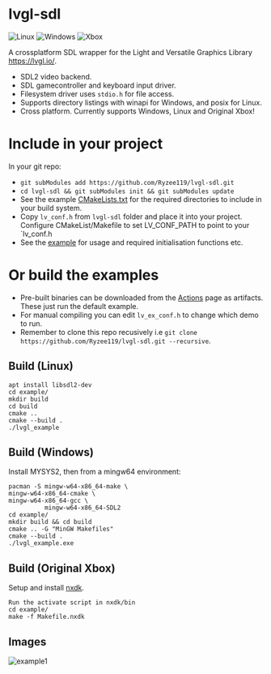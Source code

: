 # lvgl-sdl
![Linux](https://github.com/Ryzee119/nxdk-lvgl/workflows/Linux/badge.svg) ![Windows](https://github.com/Ryzee119/nxdk-lvgl/workflows/Windows/badge.svg) ![Xbox](https://github.com/Ryzee119/nxdk-lvgl/workflows/Xbox/badge.svg)

A crossplatform SDL wrapper for the Light and Versatile Graphics Library https://lvgl.io/.
* SDL2 video backend.
* SDL gamecontroller and keyboard input driver.
* Filesystem driver uses `stdio.h` for file access.
* Supports directory listings with winapi for Windows, and posix for Linux.
* Cross platform. Currently supports Windows, Linux and Original Xbox!

# Include in your project
In your git repo:
* `git subModules add https://github.com/Ryzee119/lvgl-sdl.git`
* `cd lvgl-sdl && git subModules init && git subModules update`
* See the example [CMakeLists.txt](./example/CMakeLists.txt) for the required directories to include in your build system.
* Copy `lv_conf.h` from `lvgl-sdl` folder and place it into your project. Configure CMakeList/Makefile to set LV_CONF_PATH to point to your `lv_conf.h
* See the [example](./example/example.c) for usage and required initialisation functions etc.

# Or build the examples
* Pre-built binaries can be downloaded from the [Actions](https://github.com/Ryzee119/lvgl-sdl/actions) page as artifacts. These just run the default example.
* For manual compiling you can edit `lv_ex_conf.h` to change which demo to run.
* Remember to clone this repo recusively i.e `git clone https://github.com/Ryzee119/lvgl-sdl.git --recursive`.

## Build (Linux)
```
apt install libsdl2-dev
cd example/
mkdir build
cd build
cmake ..
cmake --build .
./lvgl_example
```

## Build (Windows)
Install MYSYS2, then from a mingw64 environment:
```
pacman -S mingw-w64-x86_64-make \
mingw-w64-x86_64-cmake \
mingw-w64-x86_64-gcc \
          mingw-w64-x86_64-SDL2
cd example/
mkdir build && cd build
cmake .. -G "MinGW Makefiles"
cmake --build .
./lvgl_example.exe
```

## Build (Original Xbox)
Setup and install [nxdk](https://github.com/XboxDev/nxdk/).
```
Run the activate script in nxdk/bin
cd example/
make -f Makefile.nxdk
```

## Images
![example1](./images/example1.png)

